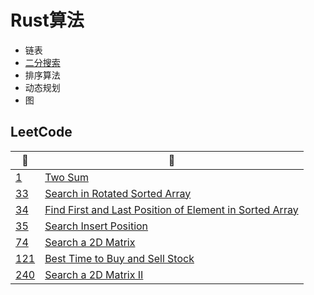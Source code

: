 # Rust算法
* 链表
* [二分搜索](/algorithms-summary/binary%20search.md)
* 排序算法
* 动态规划
* 图

## LeetCode

| 🔗                                           | 📒           |
| ----------- | ----------- |
| [1](https://leetcode.com/problems/two-sum/) | [Two Sum](/leetcode/1.%20Two%20Sum.md) |
| [33](https://leetcode.com/problems/search-in-rotated-sorted-array/) | [Search in Rotated Sorted Array](/leetcode/33.%20Search%20in%20Rotated%20Sorted%20Array.md) |
| [34](https://leetcode.com/problems/find-first-and-last-position-of-element-in-sorted-array/) | [Find First and Last Position of Element in Sorted Array](/leetcode/34.%20Find%20First%20and%20Last%20Position%20of%20Element%20in%20Sorted%20Array.md) |
| [35](https://leetcode.com/problems/search-insert-position/) | [ Search Insert Position](/leetcode/35.%20Search%20Insert%20Position.md) |
| [74](https://leetcode.com/problems/search-a-2d-matrix/) | [Search a 2D Matrix](/leetcode/74.%20Search%20a%202D%20Matrix.md) |
| [121](https://leetcode.com/problems/best-time-to-buy-and-sell-stock/) | [Best Time to Buy and Sell Stock](/leetcode/121.%20Best%20Time%20to%20Buy%20and%20Sell%20Stock.md) |
| [240](https://leetcode.com/problems/search-a-2d-matrix-ii/) | [Search a 2D Matrix II](/leetcode/240.%20Search%20a%202D%20Matrix%20II.md) |

